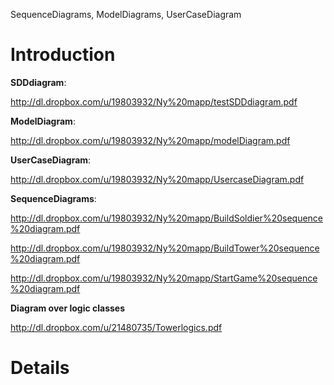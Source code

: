 SequenceDiagrams, ModelDiagrams, UserCaseDiagram

# Introduction #

**SDDdiagram**:

http://dl.dropbox.com/u/19803932/Ny%20mapp/testSDDdiagram.pdf

**ModelDiagram**:

http://dl.dropbox.com/u/19803932/Ny%20mapp/modelDiagram.pdf

**UserCaseDiagram**:

http://dl.dropbox.com/u/19803932/Ny%20mapp/UsercaseDiagram.pdf

**SequenceDiagrams**:

http://dl.dropbox.com/u/19803932/Ny%20mapp/BuildSoldier%20sequence%20diagram.pdf

http://dl.dropbox.com/u/19803932/Ny%20mapp/BuildTower%20sequence%20diagram.pdf

http://dl.dropbox.com/u/19803932/Ny%20mapp/StartGame%20sequence%20diagram.pdf


**Diagram over logic classes**

http://dl.dropbox.com/u/21480735/Towerlogics.pdf

# Details #